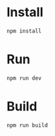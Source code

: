 # Install
```bash
npm install
```

# Run
```bash
npm run dev
```

# Build 
```bash
npm run build
```
